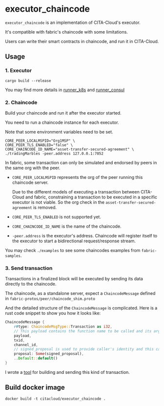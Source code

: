 # executor_chaincode
`executor_chaincode` is an implementation of CITA-Cloud's executor. 

It's compatible with fabric's chaincode with some limitations.

Users can write their smart contracts in chaincode, and run it in CITA-Cloud. 

## Usage

### 1. Executor

```
cargo build --release
```

You may find more details in [runner_k8s](https://github.com/cita-cloud/runner_k8s) and [runner_consul](https://github.com/cita-cloud/runner_consul)

### 2. Chaincode

Build your chaincode and run it after the executor started.

You need to run a chaincode instance for each executor.

Note that some environment variables need to be set.
```
CORE_PEER_LOCALMSPID="Org1MSP" \
CORE_PEER_TLS_ENABLED="false" \
CORE_CHAINCODE_ID_NAME="asset-transfer-secured-agreement" \
./tradingMarbles -peer.address 127.0.0.1:7052
```
In fabric, some transaction can only be simulated and endorsed by peers in the same org with the peer.

* `CORE_PEER_LOCALMSPID` represents the org of the peer running this chaincode server.

    Due to the different models of executing a transaction between CITA-Cloud and fabric, constraining a transaction to be executed in a specific executor is not viable. So the org check in the `asset-transfer-secured-agreement` is removed.

* `CORE_PEER_TLS_ENABLED` is not supported yet.

* `CORE_CHAINCODE_ID_NAME` is the name of the chaincode.

* `-peer.address` is the executor's address. Chaincode will register itself to the executor to start a bidirectional request/response stream.

You may check `./examples` to see some chaincodes examples from `fabric-samples`.

### 3. Send transaction

Transactions in a finalized block will be executed by sending its data directly to the chaincode.

The chaincode, as a standalone server, expect a `ChaincodeMessage` defined in `fabric-protos/peer/chaincode_shim.proto`

And the detailed structure of the `ChaincodeMessage` is complicated. Here is a rust code snippet to show you how it looks like:

```rust
ChaincodeMessage {
    r#type: ChaincodeMsgType::Transaction as i32,
    // This payload contains the function name to be called and its args.
    payload,
    txid,
    channel_id,
    // signed_proposal is used to provide caller's identity and this call's private data.
    proposal: Some(signed_proposal),
    ..Default::default()
}
```

I wrote a [tool](https://github.com/cita-cloud/chaincode_cli) for building and sending this kind of transaction.


## Build docker image
```
docker build -t citacloud/executor_chaincode .
```
